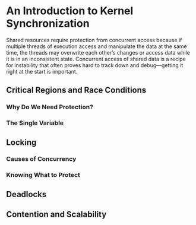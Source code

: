 # An Introduction to Kernel Synchronization
Shared resources require protection from concurrent access because if multiple threads of execution access and manipulate the data at the same time, the threads may overwrite each other’s changes or access data while it is in an inconsistent state. Concurrent access of shared data is a recipe for instability that often proves hard to track down and debug—getting it right at the start is important.
## Critical Regions and Race Conditions

### Why Do We Need Protection?

### The Single Variable

## Locking

### Causes of Concurrency

### Knowing What to Protect

## Deadlocks

## Contention and Scalability